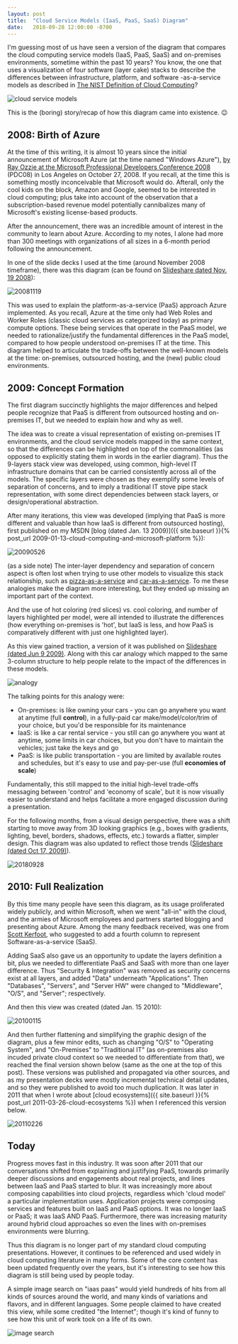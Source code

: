 ```yaml
---
layout: post
title:  "Cloud Service Models (IaaS, PaaS, SaaS) Diagram"
date:   2018-09-28 12:00:00 -0700
---
```


I'm guessing most of us have seen a version of the diagram that compares the cloud computing service models (IaaS, PaaS, SaaS) and on-premises environments, sometime within the past 10 years? You know, the one that uses a visualization of four software (layer cake) stacks to describe the differences between infrastructure, platform, and software -as-a-service models as described in [The NIST Definition of Cloud Computing](https://csrc.nist.gov/publications/detail/sp/800-145/final)?

![cloud service models](/assets/20110326-cloudmodels.png)

This is the (boring) story/recap of how this diagram came into existence. 😉

## 2008: Birth of Azure

At the time of this writing, it is almost 10 years since the initial announcement of Microsoft Azure (at the time named "Windows Azure"), [by Ray Ozzie at the Microsoft Professional Developers Conference 2008](https://channel9.msdn.com/Blogs/pdc2008/KYN01) (PDC08) in Los Angeles on October 27, 2008. If you recall, at the time this is something mostly inconceivable that Microsoft would do. Afterall, only the cool kids on the block, Amazon and Google, seemed to be interested in cloud computing; plus take into account of the observation that a subscription-based revenue model potentially cannibalizes many of Microsoft's existing license-based products.

After the announcement, there was an incredible amount of interest in the community to learn about Azure. According to my notes, I alone had more than 300 meetings with organizations of all sizes in a 6-month period following the announcement.

In one of the slide decks I used at the time (around November 2008 timeframe), there was this diagram (can be found on [Slideshare dated Nov. 19 2008](https://www.slideshare.net/davidcchou/microsoft-and-cloud-computing-presentation/5-On_premises_vs_in_the)):

![20081119](/assets/20180928-cloud-service-models-20081119.png)

This was used to explain the platform-as-a-service (PaaS) approach Azure implemented. As you recall, Azure at the time only had Web Roles and Worker Roles (classic cloud services as categorized today) as primary compute options. These being services that operate in the PaaS model, we needed to rationalize/justify the fundamental differences in the PaaS model, compared to how people understood on-premises IT at the time. This diagram helped to articulate the trade-offs between the well-known models at the time: on-premises, outsourced hosting, and the (new) public cloud environments.

## 2009: Concept Formation

The first diagram succinctly highlights the major differences and helped people recognize that PaaS is different from outsourced hosting and on-premises IT, but we needed to explain how and why as well. 

The idea was to create a visual representation of existing on-premises IT environments, and the cloud service models mapped in the same context, so that the differences can be highlighted on top of the commonalities (as opposed to explicitly stating them in words in the earlier diagram). Thus the 9-layers stack view was developed, using common, high-level IT infrastructure domains that can be carried consistently across all of the models. The specific layers were chosen as they exemplify some levels of separation of concerns, and to imply a traditional IT stove pipe stack representation, with some direct dependencies between stack layers, or design/operational abstraction.

After many iterations, this view was developed (implying that PaaS is more different and valuable than how IaaS is different from outsourced hosting), first published on my MSDN [blog (dated Jan. 13 2009)]({{ site.baseurl }}{% post_url 2009-01-13-cloud-computing-and-microsoft-platform %}):

![20090526](/assets/20180928-cloud-service-models-20090526.png)

(as a side note) The inter-layer dependency and separation of concern aspect is often lost when trying to use other models to visualize this stack relationship, such as [pizza-as-a-service](https://www.linkedin.com/pulse/20140730172610-9679881-pizza-as-a-service/) and [car-as-a-service](https://community.dynamics.com/365/financeandoperations/b/axtipsandtricks/archive/2016/07/14/what-is-cloud-and-what-are-iaas-paas-and-saas). To me these analogies make the diagram more interesting, but they ended up missing an important part of the context.

And the use of hot coloring (red slices) vs. cool coloring, and number of layers highlighted per model, were all intended to illustrate the differences (how everything on-premises is 'hot', but IaaS is less, and how PaaS is comparatively different with just one highlighted layer).

As this view gained traction, a version of it was published on [Slideshare (dated Jun 9 2009)](https://www.slideshare.net/davidcchou/patterns-of-cloud-applications-using-microsoft-azure-services-platform). Along with this car analogy which mapped to the same 3-column structure to help people relate to the impact of the differences in these models.

![analogy](/assets/20180928-cloud-service-models-20090526-analogy.png)

The talking points for this analogy were:
- On-premises: is like owning your cars - you can go anywhere you want at anytime (full **control**), in a fully-paid car make/model/color/trim of your choice, but you'd be responsible for its maintenance
- IaaS: is like a car rental service - you still can go anywhere you want at anytime, some limits in car choices, but you don't have to maintain the vehicles; just take the keys and go
- PaaS: is like public transportation - you are limited by available routes and schedules, but it's easy to use and pay-per-use (full **economies of scale**)

Fundamentally, this still mapped to the initial high-level trade-offs messaging between 'control' and 'economy of scale', but it is now visually easier to understand and helps facilitate a more engaged discussion during a presentation.

For the following months, from a visual design perspective, there was a shift starting to move away from 3D looking graphics (e.g., boxes with gradients, lighting, bevel, borders, shadows, effects, etc.) towards a flatter, simpler design. This diagram was also updated to reflect those trends ([Slideshare (dated Oct 17, 2009)](https://www.slideshare.net/davidcchou/windows-azure-platform)).

![20180928](/assets/20180928-cloud-service-models-20091027.png)

## 2010: Full Realization

By this time many people have seen this diagram, as its usage proliferated widely publicly, and within Microsoft, when we went "all-in" with the cloud, and the armies of Microsoft employees and partners started blogging and presenting about Azure. Among the many feedback received, was one from [Scott Kerfoot](https://www.linkedin.com/in/scottker/), who suggested to add a fourth column to represent Software-as-a-service (SaaS).

Adding SaaS also gave us an opportunity to update the layers definition a bit, plus we needed to differentiate PaaS and SaaS with more than one layer difference. Thus "Security & Integration" was removed as security concerns exist at all layers, and added "Data" underneath "Applications". Then "Databases", "Servers", and "Server HW" were changed to "Middleware", "O/S", and "Server"; respectively.

And then this view was created (dated Jan. 15 2010):

![20100115](/assets/20180928-cloud-service-models-20100115.png)

And then further flattening and simplifying the graphic design of the diagram, plus a few minor edits, such as changing "O/S" to "Operating System", and "On-Premises" to "Traditional IT" (as on-premises also incuded private cloud context so we needed to differentiate from that), we reached the final version shown below (same as the one at the top of this post). These versions was published and propagated via other sources, and as my presentation decks were mostly incremental technical detail updates, and so they were published to avoid too much duplication. It was later in 2011 that when I wrote about [cloud ecosystems]({{ site.baseurl }}{% post_url 2011-03-26-cloud-ecosystems %}) when I referenced this version below.

![20110226](/assets/20180928-cloud-service-models-20110226.png)

## Today

Progress moves fast in this industry. It was soon after 2011 that our conversations shifted from explaining and justifying PaaS, towards primarily deeper discussions and engagements about real projects, and lines between IaaS and PaaS started to blur. It was increasingly more about composing capabilities into cloud projects, regardless which 'cloud model' a particular implementation uses. Application projects were composing services and features built on IaaS and PaaS options. It was no longer IaaS or PaaS; it was IaaS AND PaaS. Furthermore, there was increasing maturity around hybrid cloud approaches so even the lines with on-premises environments were blurring.

Thus this diagram is no longer part of my standard cloud computing presentations. However, it continues to be referenced and used widely in cloud computing literature in many forms. Some of the core content has been updated frequently over the years, but it's interesting to see how this diagram is still being used by people today.

A simple image search on "iaas paas" would yield hundreds of hits from all kinds of sources around the world, and many kinds of variations and flavors, and in different languages. Some people claimed to have created this view, while some credited "the Internet"; though it's kind of funny to see how this unit of work took on a life of its own.

![image search](/assets/20180928-search-results.png)

